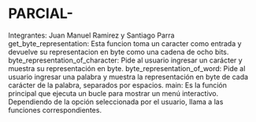 # PARCIAL-
Integrantes: Juan Manuel Ramirez y Santiago Parra 
get_byte_representation: Esta funcion toma un caracter como entrada y devuelve su representacion en byte como una cadena de ocho bits.
byte_representation_of_character: Pide al usuario ingresar un carácter y muestra su representación en byte.
byte_representation_of_word: Pide al usuario ingresar una palabra y muestra la representación en byte de cada carácter de la palabra, separados por espacios.
main: Es la función principal que ejecuta un bucle para mostrar un menú interactivo. Dependiendo de la opción seleccionada por el usuario, llama a las funciones correspondientes.
